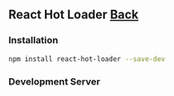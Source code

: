 ## React Hot Loader [Back](./../react.md)

### Installation

```bash
npm install react-hot-loader --save-dev
```

### Development Server


